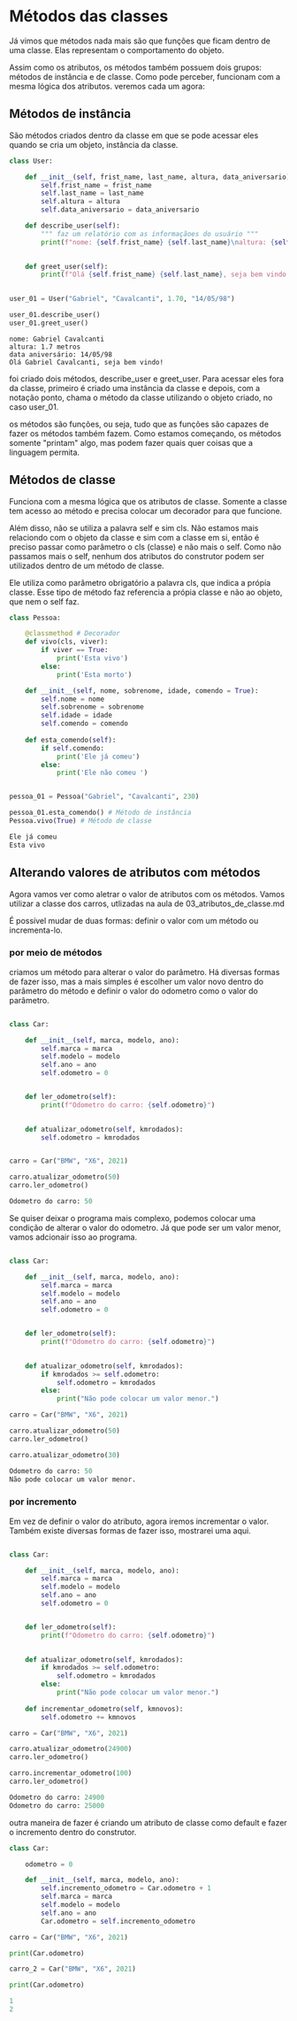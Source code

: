 # Métodos das classes 

Já vimos que métodos nada mais são que funções que ficam dentro de uma classe. Elas representam o
comportamento do objeto. 

Assim como os atributos, os métodos também possuem dois grupos: métodos de instância e de classe. Como pode perceber, 
funcionam com a mesma lógica dos atributos. veremos cada um agora:

## Métodos de instância

São métodos criados dentro da classe em que se pode acessar eles quando se cria um objeto, instância da classe. 

```Python
class User:

    def __init__(self, frist_name, last_name, altura, data_aniversario):
        self.frist_name = frist_name
        self.last_name = last_name
        self.altura = altura
        self.data_aniversario = data_aniversario

    def describe_user(self):
        """ faz um relatório com as informaçãoes do usuário """
        print(f"nome: {self.frist_name} {self.last_name}\naltura: {self.altura} metros\ndata aniversário: {self.data_aniversario}")

    
    def greet_user(self):
        print(f"Olá {self.frist_name} {self.last_name}, seja bem vindo!")
    

user_01 = User("Gabriel", "Cavalcanti", 1.70, "14/05/98")

user_01.describe_user()
user_01.greet_user()

```

```Pyhton
nome: Gabriel Cavalcanti  
altura: 1.7 metros        
data aniversário: 14/05/98
Olá Gabriel Cavalcanti, seja bem vindo!
```

foi criado dois métodos, describe_user e greet_user. Para acessar eles fora da classe, primeiro é criado uma instância da classe
e depois, com a notação ponto, chama o método da classe utilizando o objeto criado, no caso user_01.

os métodos são funções, ou seja, tudo que as funções são capazes de fazer os métodos também fazem. Como estamos começando, os métodos somente "printam" algo, mas podem fazer quais quer coisas que a linguagem permita. 

## Métodos de classe

Funciona com a mesma lógica que os atributos de classe. Somente a classe tem acesso ao método e precisa colocar um decorador para 
que funcione. 

Além disso, não se utiliza a palavra self e sim cls. Não estamos mais relaciondo com o objeto da classe e sim com a classe em si, então é preciso passar como parâmetro o cls (classe) e não mais o self. Como não passamos mais o self, nenhum dos atributos do construtor podem ser utilizados dentro de um método de classe.

Ele utiliza como parâmetro obrigatório a palavra cls, que indica a própia classe. Esse tipo de método faz referencia a própia classe e não ao objeto, que nem o self faz.

```Python
class Pessoa:

    @classmethod # Decorador
    def vivo(cls, viver):
        if viver == True:
            print('Esta vivo')
        else:
            print('Esta morto')

    def __init__(self, nome, sobrenome, idade, comendo = True):
        self.nome = nome
        self.sobrenome = sobrenome
        self.idade = idade
        self.comendo = comendo
    
    def esta_comendo(self):
        if self.comendo:
            print('Ele já comeu')
        else:
            print('Ele não comeu ')


pessoa_01 = Pessoa("Gabriel", "Cavalcanti", 230)

pessoa_01.esta_comendo() # Método de instância
Pessoa.vivo(True) # Método de classe
```

```Python
Ele já comeu
Esta vivo
```

## Alterando valores de atributos com métodos

Agora vamos ver como aletrar o valor de atributos com os métodos. Vamos utilizar a classe dos carros, utlizadas na aula de 03_atributos_de_classe.md

É possível mudar de duas formas: definir o valor com um método ou incrementa-lo.

### por meio de métodos

criamos um método para alterar o valor do parâmetro. Há diversas formas de fazer isso, mas a mais simples é escolher um valor novo dentro do parâmetro do método e definir o valor do odometro como o valor do parâmetro. 

```Python

class Car:

    def __init__(self, marca, modelo, ano):
        self.marca = marca
        self.modelo = modelo
        self.ano = ano
        self.odometro = 0


    def ler_odometro(self):
        print(f"Odometro do carro: {self.odometro}")
    

    def atualizar_odometro(self, kmrodados):
        self.odometro = kmrodados


carro = Car("BMW", "X6", 2021)

carro.atualizar_odometro(50)
carro.ler_odometro()
```
```Python
Odometro do carro: 50
```

Se quiser deixar o programa mais complexo, podemos colocar uma condição de alterar o valor do odometro. Já que pode ser um valor menor, vamos adcionair isso ao programa.

```Python

class Car:

    def __init__(self, marca, modelo, ano):
        self.marca = marca
        self.modelo = modelo
        self.ano = ano
        self.odometro = 0


    def ler_odometro(self):
        print(f"Odometro do carro: {self.odometro}")
    

    def atualizar_odometro(self, kmrodados):
        if kmrodados >= self.odometro:
            self.odometro = kmrodados
        else:
            print("Não pode colocar um valor menor.")

carro = Car("BMW", "X6", 2021)

carro.atualizar_odometro(50)
carro.ler_odometro()

carro.atualizar_odometro(30)

```
```Python
Odometro do carro: 50
Não pode colocar um valor menor.
```

### por incremento 

Em vez de definir o valor do atributo, agora iremos incrementar o valor. Também existe diversas formas de fazer isso, mostrarei uma aqui.

```Python

class Car:

    def __init__(self, marca, modelo, ano):
        self.marca = marca
        self.modelo = modelo
        self.ano = ano
        self.odometro = 0


    def ler_odometro(self):
        print(f"Odometro do carro: {self.odometro}")
    

    def atualizar_odometro(self, kmrodados):
        if kmrodados >= self.odometro:
            self.odometro = kmrodados
        else:
            print("Não pode colocar um valor menor.")
    
    def incrementar_odometro(self, kmnovos):
        self.odometro += kmnovos

carro = Car("BMW", "X6", 2021)

carro.atualizar_odometro(24900)
carro.ler_odometro()

carro.incrementar_odometro(100)
carro.ler_odometro()

```
```Python
Odometro do carro: 24900
Odometro do carro: 25000
```

outra maneira de fazer é criando um atributo de classe como default e fazer o incremento dentro do construtor.

```Python
class Car:

    odometro = 0

    def __init__(self, marca, modelo, ano):
        self.incremento_odometro = Car.odometro + 1
        self.marca = marca
        self.modelo = modelo
        self.ano = ano
        Car.odometro = self.incremento_odometro

carro = Car("BMW", "X6", 2021)

print(Car.odometro)

carro_2 = Car("BMW", "X6", 2021)

print(Car.odometro)

```
```Python
1
2
```
